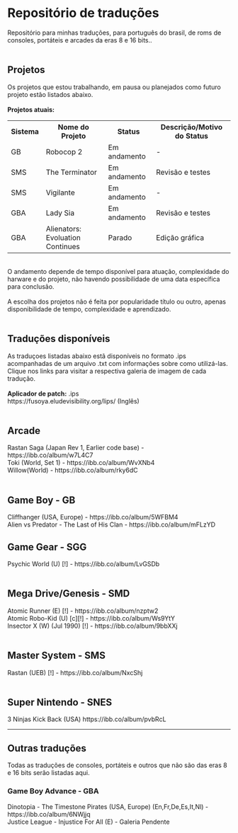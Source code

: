 # Repositório de traduções
Repositório para minhas traduções, para português do brasil, de roms de consoles, portáteis e arcades da eras 8 e 16 bits..
<br>
<br>
<h2>Projetos</h2>
Os projetos que estou trabalhando, em pausa ou planejados como futuro projeto estão listados abaixo.
<br>
<br>
<b>Projetos atuais:</b>
<table>
  <tr>
    <th>Sistema</th>
    <th>Nome do Projeto</th>
    <th>Status</th>
    <th>Descrição/Motivo do Status</th>
  </tr>
  <tr>
    <td>GB</td>
    <td>Robocop 2</td>
    <td>Em andamento</td>
    <td>-</td>
  </tr>
  <tr>
    <td>SMS</td>
    <td>The Terminator</td>
    <td>Em andamento</td>
    <td>Revisão e testes</td>
  </tr>
  <tr>
    <td>SMS</td>
    <td>Vigilante</td>
    <td>Em andamento</td>
    <td>-</td>
  </tr>
  <tr>
    <td>GBA</td>
    <td>Lady Sia</td>
    <td>Em andamento</td>
    <td>Revisão e testes</td>
  </tr>
  <tr>
    <td>GBA</td>
    <td>Alienators: Evoluation Continues</td>
    <td>Parado</td>
    <td>Edição gráfica</td>
  </tr>
</table>
<br>
O andamento depende de tempo disponível para atuação, complexidade do harware e do projeto, não havendo possibilidade de uma data específica para conclusão.
<br>
<br>
A escolha dos projetos não é feita por popularidade título ou outro, apenas disponibilidade de tempo, complexidade e aprendizado. 
<br>
<br>
<h2>Traduções disponíveis</h2>
As traduçoes listadas abaixo estã disponíveis no formato .ips acompanhadas de um arquivo .txt com informações sobre como utilizá-las.<br>
Clique nos links para visitar a respectiva galeria de imagem de cada tradução.
<br>
<br>
<b>Aplicador de patch:</b> .ips
<br>
https://fusoya.eludevisibility.org/lips/ (Inglês)
<br>
<br>
<h2>Arcade</h2>
Rastan Saga (Japan Rev 1, Earlier code base) - https://ibb.co/album/w7L4C7 
<br>
Toki (World, Set 1) - https://ibb.co/album/WvXNb4
<br>
Willow(World) - https://ibb.co/album/rky6dC
<br>
<br>
<h2>Game Boy - GB </h2>
Cliffhanger (USA, Europe) - https://ibb.co/album/5WFBM4
<br>
Alien vs Predator - The Last of His Clan - https://ibb.co/album/mFLzYD
<br>
<h2>Game Gear - SGG</h2>
Psychic World (U) [!] - https://ibb.co/album/LvGSDb
<br>
<br>
<h2>Mega Drive/Genesis - SMD</h2>
Atomic Runner (E) [!] - https://ibb.co/album/nzptw2<br>
Atomic Robo-Kid (U) [c][!] - https://ibb.co/album/Ws9YtY<br>
Insector X (W) (Jul 1990) [!] - https://ibb.co/album/9bbXXj
<br>
<br>
<h2>Master System - SMS</h2>
Rastan (UEB) [!] - https://ibb.co/album/NxcShj
<br>
<br>
<h2>Super Nintendo - SNES</h2>
3 Ninjas Kick Back (USA) https://ibb.co/album/pvbRcL
<hr>
<h2>Outras traduções</h2>
Todas as traduções de consoles, portáteis e outros que não são das eras 8 e 16 bits serão listadas aqui.
<h3>Game Boy Advance - GBA</h3>
Dinotopia - The Timestone Pirates (USA, Europe) (En,Fr,De,Es,It,Nl) - https://ibb.co/album/6NWjjq<br>
Justice League - Injustice For All (E) - Galeria Pendente
